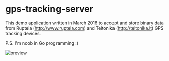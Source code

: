 # gps-tracking-server

This demo application written in March 2016 to accept and store binary data from Ruptela (http://www.ruptela.com) and Teltonika (http://teltonika.lt) GPS tracking devices.

P.S. I'm noob in Go programming :)

![preview](https://github.com/nenadvasic/gps-tracking-server/blob/master/preview.png?raw=true)
